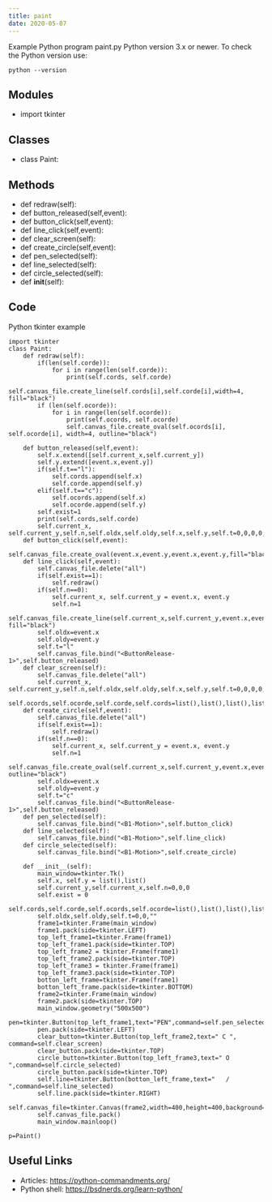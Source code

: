 ```yaml
---
title: paint
date: 2020-05-07
---
```

Example Python program paint.py
Python version 3.x or newer.
To check the Python version use:

    python --version

## Modules

* import tkinter

## Classes

* class Paint:

## Methods

* def redraw(self):
* def button_released(self,event):
* def button_click(self,event):
* def line_click(self,event):
* def clear_screen(self):
* def create_circle(self,event):
* def pen_selected(self):
* def line_selected(self):
* def circle_selected(self):
* def __init__(self):

## Code

Python tkinter example

    import tkinter
    class Paint:
        def redraw(self):
            if(len(self.corde)):
                for i in range(len(self.corde)):
                    print(self.cords, self.corde)
                    self.canvas_file.create_line(self.cords[i],self.corde[i],width=4, fill="black")
            if (len(self.ocorde)):
                for i in range(len(self.ocorde)):
                    print(self.ocords, self.ocorde)
                    self.canvas_file.create_oval(self.ocords[i], self.ocorde[i], width=4, outline="black")
    
        def button_released(self,event):
            self.x.extend([self.current_x,self.current_y])
            self.y.extend([event.x,event.y])
            if(self.t=="l"):
                self.cords.append(self.x)
                self.corde.append(self.y)
            elif(self.t=="c"):
                self.ocords.append(self.x)
                self.ocorde.append(self.y)
            self.exist=1
            print(self.cords,self.corde)
            self.current_x, self.current_y,self.n,self.oldx,self.oldy,self.x,self.y,self.t=0,0,0,0,0,list(),list(),""
        def button_click(self,event):
                self.canvas_file.create_oval(event.x,event.y,event.x,event.y,fill="black",width=4)
        def line_click(self,event):
            self.canvas_file.delete("all")
            if(self.exist==1):
                self.redraw()
            if(self.n==0):
                self.current_x, self.current_y = event.x, event.y
                self.n=1
            self.canvas_file.create_line(self.current_x,self.current_y,event.x,event.y,width=4, fill="black")
            self.oldx=event.x
            self.oldy=event.y
            self.t="l"
            self.canvas_file.bind("<ButtonRelease-1>",self.button_released)
        def clear_screen(self):
            self.canvas_file.delete("all")
            self.current_x, self.current_y,self.n,self.oldx,self.oldy,self.x,self.y,self.t=0,0,0,0,0,list(),list(),""
            self.ocords,self.ocorde,self.corde,self.cords=list(),list(),list(),list()
        def create_circle(self,event):
            self.canvas_file.delete("all")
            if(self.exist==1):
                self.redraw()
            if(self.n==0):
                self.current_x, self.current_y = event.x, event.y
                self.n=1
            self.canvas_file.create_oval(self.current_x,self.current_y,event.x,event.y,width=4, outline="black")
            self.oldx=event.x
            self.oldy=event.y
            self.t="c"
            self.canvas_file.bind("<ButtonRelease-1>",self.button_released)
        def pen_selected(self):
            self.canvas_file.bind("<B1-Motion>",self.button_click)
        def line_selected(self):
            self.canvas_file.bind("<B1-Motion>",self.line_click)
        def circle_selected(self):
            self.canvas_file.bind("<B1-Motion>",self.create_circle)
    
        def __init__(self):
            main_window=tkinter.Tk()
            self.x, self.y = list(),list()
            self.current_y,self.current_x,self.n=0,0,0
            self.exist = 0
            self.cords,self.corde,self.ocords,self.ocorde=list(),list(),list(),list()
            self.oldx,self.oldy,self.t=0,0,""
            frame1=tkinter.Frame(main_window)
            frame1.pack(side=tkinter.LEFT)
            top_left_frame1=tkinter.Frame(frame1)
            top_left_frame1.pack(side=tkinter.TOP)
            top_left_frame2 = tkinter.Frame(frame1)
            top_left_frame2.pack(side=tkinter.TOP)
            top_left_frame3 = tkinter.Frame(frame1)
            top_left_frame3.pack(side=tkinter.TOP)
            botton_left_frame=tkinter.Frame(frame1)
            botton_left_frame.pack(side=tkinter.BOTTOM)
            frame2=tkinter.Frame(main_window)
            frame2.pack(side=tkinter.TOP)
            main_window.geometry("500x500")
            pen=tkinter.Button(top_left_frame1,text="PEN",command=self.pen_selected)
            pen.pack(side=tkinter.LEFT)
            clear_button=tkinter.Button(top_left_frame2,text=" C ", command=self.clear_screen)
            clear_button.pack(side=tkinter.TOP)
            circle_button=tkinter.Button(top_left_frame3,text=" O ",command=self.circle_selected)
            circle_button.pack(side=tkinter.TOP)
            self.line=tkinter.Button(botton_left_frame,text="   /   ",command=self.line_selected)
            self.line.pack(side=tkinter.RIGHT)
            self.canvas_file=tkinter.Canvas(frame2,width=400,height=400,background="white")
            self.canvas_file.pack()
            main_window.mainloop()
    
    p=Paint()
    
    

## Useful Links

- Articles: https://python-commandments.org/
- Python shell: https://bsdnerds.org/learn-python/
